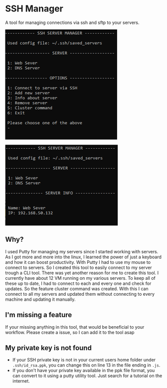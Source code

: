# SSH Manager

A tool for managing connections via ssh and sftp to your servers.

![Main-Menu](img/main_menu.png)

![Server-Info](img/server_info.png)

## Why?

I used Putty for managing my servers since I started working with servers. As I got more and more into the linux, I learned the power of just a keyboard and how it can boost productivity. With Putty I had to use my mouse to connect to servers. So I created this tool to easily connect to my server trough a CLI tool. 
There was yet another reason for me to create this tool. I currently have about 12 VM running on my various servers. To keep all of these up to date, I had to connect to each and every one and check for updates. So the feature cluster command was created. With this I can connect to all my servers and updated them without connecting to every machine and updating it manually.

## I'm missing a feature

If your missing anything in this tool, that would be beneficial to your workflow. Please create a issue, so I can add it to the tool asap

## My private key is not found

- If your SSH private key is not in your current users home folder under `.ssh/id_rsa.ppk`, you can change this on line 13 in the file ending in `.js`. 
- If you don't have your private key available in the ppk file format, you can convert to it using a putty utility tool. Just search for a tutorial on the internet.